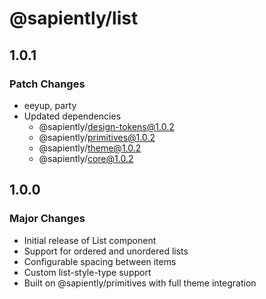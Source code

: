 # @sapiently/list

## 1.0.1

### Patch Changes

- eeyup, party
- Updated dependencies
  - @sapiently/design-tokens@1.0.2
  - @sapiently/primitives@1.0.2
  - @sapiently/theme@1.0.2
  - @sapiently/core@1.0.2

## 1.0.0

### Major Changes

- Initial release of List component
- Support for ordered and unordered lists
- Configurable spacing between items
- Custom list-style-type support
- Built on @sapiently/primitives with full theme integration

